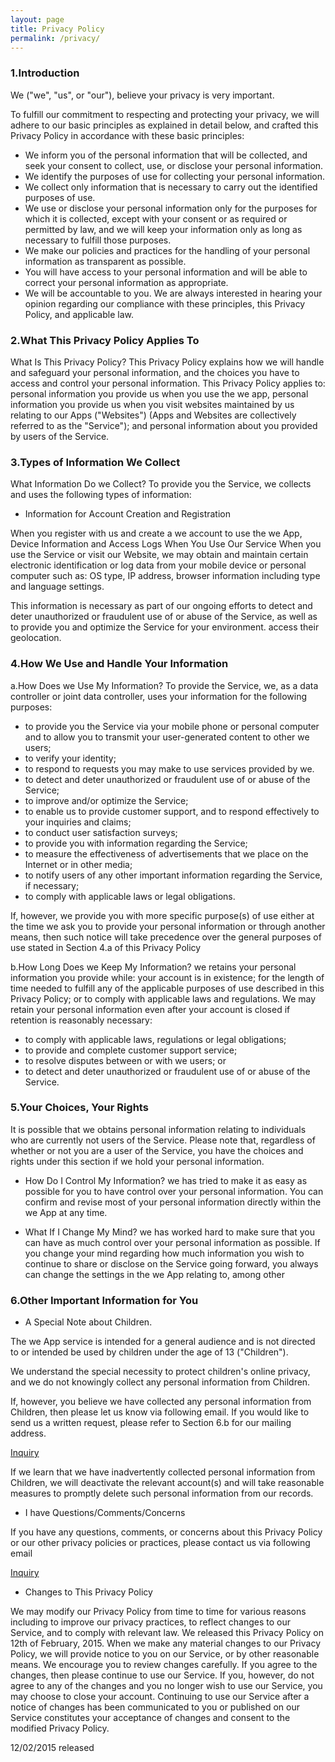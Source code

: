 ```yaml
---
layout: page
title: Privacy Policy
permalink: /privacy/
---
```


### 1.Introduction

We  ("we", "us", or "our"), believe your privacy is very important.

To fulfill our commitment to respecting and protecting your privacy, we will adhere to our basic principles as explained in detail below, and crafted this Privacy Policy in accordance with these basic principles:

- We inform you of the personal information that will be collected, and seek your consent to collect, use, or disclose your personal information.
- We identify the purposes of use for collecting your personal information.
- We collect only information that is necessary to carry out the identified purposes of use.
- We use or disclose your personal information only for the purposes for which it is collected, except with your consent or as required or permitted by law, and we will keep your information only as long as necessary to fulfill those purposes.
- We make our policies and practices for the handling of your personal information as transparent as possible.
- You will have access to your personal information and will be able to correct your personal information as appropriate.
- We will be accountable to you.  We are always interested in hearing your opinion regarding our compliance with these principles, this Privacy Policy, and applicable law.



### 2.What This Privacy Policy Applies To

What Is This Privacy Policy?
This Privacy Policy explains how we will handle and safeguard your personal information, and the choices you have to access and control your personal information.  This Privacy Policy applies to: personal information you provide us when you use the we app, personal information you provide us when you visit websites maintained by us relating to our Apps ("Websites") (Apps and Websites are collectively referred to as the "Service"); and personal information about you provided by users of the Service.


### 3.Types of Information We Collect

What Information Do we Collect?
To provide you the Service, we collects and uses the following types of information:


- Information for Account Creation and Registration

When you register with us and create a we account to use the we App, 
Device Information and Access Logs When You Use Our Service
When you use the Service or visit our Website, we may obtain and maintain certain electronic identification or log data from your mobile device or personal computer such as: OS type, IP address, browser information including type and language settings.

This information is necessary as part of our ongoing efforts to detect and deter unauthorized or fraudulent use of or abuse of the Service, as well as to provide you and optimize the Service for your environment.
access their geolocation.


### 4.How We Use and Handle Your Information

a.How Does we Use My Information?
To provide the Service, we, as a data controller or joint data controller, uses your information for the following purposes: 

- to provide you the Service via your mobile phone or personal computer and to allow you to transmit your user-generated content to other we users;
- to verify your identity;
- to respond to requests you may make to use services provided by we.
- to detect and deter unauthorized or fraudulent use of or abuse of the Service;
- to improve and/or optimize the Service;
- to enable us to provide customer support, and to respond effectively to your inquiries and claims;
- to conduct user satisfaction surveys;
- to provide you with information regarding the Service;
- to measure the effectiveness of advertisements that we place on the Internet or in other media;
- to notify users of any other important information regarding the Service, if necessary;
- to comply with applicable laws or legal obligations.

If, however, we provide you with more specific purpose(s) of use either at the time we ask you to provide your personal information or through another means, then such notice will take precedence over the general purposes of use stated in Section 4.a of this Privacy Policy


b.How Long Does we Keep My Information?
we retains your personal information you provide while: your account is in existence; for the length of time needed to fulfill any of the applicable purposes of use described in this Privacy Policy; or to comply with applicable laws and regulations.
We may retain your personal information even after your account is closed if retention is reasonably necessary:

- to comply with applicable laws, regulations or legal obligations;
- to provide and complete customer support service;
- to resolve disputes between or with we users; or
- to detect and deter unauthorized or fraudulent use of or abuse of the Service.


### 5.Your Choices, Your Rights

It is possible that we obtains personal information relating to individuals who are currently not users of the Service.  Please note that, regardless of whether or not you are a user of the Service, you have the choices and rights under this section if we hold your personal information.


- How Do I Control My Information?
we has tried to make it as easy as possible for you to have control over your personal information.  You can confirm and revise most of your personal information directly within the we App at any time.


- What If I Change My Mind?
we has worked hard to make sure that you can have as much control over your personal information as possible.
If you change your mind regarding how much information you wish to continue to share or disclose on the Service going forward, you always can change the settings in the we App relating to, among other 


### 6.Other Important Information for You

- A Special Note about Children.

The we App service is intended for a general audience and is not directed to or intended be used by children under the age of 13 ("Children").

We understand the special necessity to protect children's online privacy, and we do not knowingly collect any personal information from Children.


If, however, you believe we have collected any personal information from Children, then please let us know via following email.  If you would like to send us a written request, please refer to Section 6.b for our mailing address.

[Inquiry](/about)


If we learn that we have inadvertently collected personal information from Children, we will deactivate the relevant account(s) and will take reasonable measures to promptly delete such personal information from our records.


- I have Questions/Comments/Concerns

If you have any questions, comments, or concerns about this Privacy Policy or our other privacy policies or practices, please contact us via following email

[Inquiry](/about)


- Changes to This Privacy Policy

We may modify our Privacy Policy from time to time for various reasons including to improve our privacy practices, to reflect changes to our Service, and to comply with relevant law. We released this Privacy Policy on 12th of February, 2015.
When we make any material changes to our Privacy Policy, we will provide notice to you on our Service, or by other reasonable means.  We encourage you to review changes carefully.  If you agree to the changes, then please continue to use our Service.  If you, however, do not agree to any of the changes and you no longer wish to use our Service, you may choose to close your account.  Continuing to use our Service after a notice of changes has been communicated to you or published on our Service constitutes your acceptance of changes and consent to the modified Privacy Policy.

12/02/2015 released